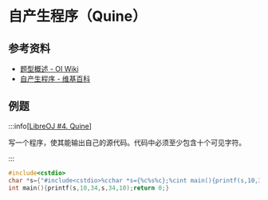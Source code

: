 # 自产生程序（Quine）

## 参考资料

- [题型概述 - OI Wiki](https://oi-wiki.org/contest/problems/#其他类型)
- [自产生程序 - 维基百科](https://zh.wikipedia.org/wiki/自產生程式)

## 例题

:::info[[LibreOJ #4. Quine](https://loj.ac/p/4)]

写一个程序，使其能输出自己的源代码。代码中必须至少包含十个可见字符。

:::

```cpp
#include<cstdio>
char *s={"#include<cstdio>%cchar *s={%c%s%c};%cint main(){printf(s,10,34,s,34,10);return 0;}"};
int main(){printf(s,10,34,s,34,10);return 0;}
```
